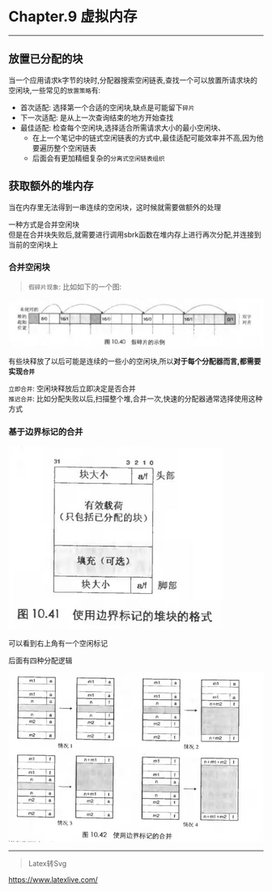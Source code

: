 # Chapter.9 虚拟内存

---------------

## 放置已分配的块

当一个应用请求k字节的块时,分配器搜索空闲链表,查找一个可以放置所请求块的空闲块,一些常见的`放置策略`有:  
- 首次适配: 选择第一个合适的空闲块,缺点是可能留下`碎片`
- 下一次适配: 是从上一次查询结束的地方开始查找
- 最佳适配: 检查每个空闲块,选择适合所需请求大小的最小空闲块、
    - 在上一个笔记中的链式空闲链表的方式中,最佳适配可能效率并不高,因为他要遍历整个空闲链表
    - 后面会有更加精细复杂的`分离式空闲链表组织`


## 获取额外的堆内存

当在内存里无法得到一串连续的空闲块，这时候就需要做额外的处理

一种方式是合并空闲块  
但是在合并块失败后,就需要进行调用sbrk函数在堆内存上进行再次分配,并连接到当前的空闲块上

### 合并空闲块  

> `假碎片现象`: 比如如下的一个图:  

![](s1.jpg)

有些块释放了以后可能是连续的一些小的空闲块,所以**对于每个分配器而言,都需要实现`合并`**

`立即合并`: 空闲块释放后立即决定是否合并  
`推迟合并`: 比如分配失败以后,扫描整个堆,合并一次,快速的分配器通常选择使用这种方式

### 基于边界标记的合并

![](s2.jpg)

可以看到右上角有一个空闲标记

后面有四种分配逻辑

![](s3.jpg)




--------------


> Latex转Svg

https://www.latexlive.com/